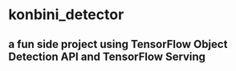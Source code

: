 # konbini_detector
## a fun side project using TensorFlow Object Detection API and TensorFlow Serving
